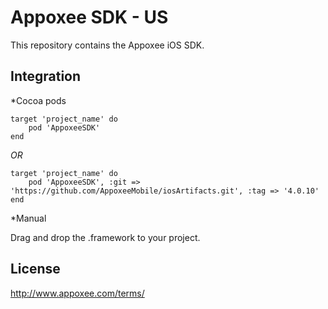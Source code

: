 Appoxee SDK - US
===========
This repository contains the Appoxee iOS SDK.

Integration
-----------

*Cocoa pods

```
target 'project_name' do
    pod 'AppoxeeSDK'
end
```

*OR*


```
target 'project_name' do
    pod 'AppoxeeSDK', :git => 'https://github.com/AppoxeeMobile/iosArtifacts.git', :tag => '4.0.10'
end
```

*Manual

Drag and drop the .framework to your project.

License
-------
http://www.appoxee.com/terms/

